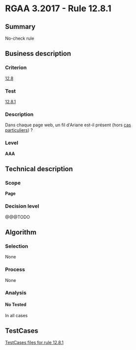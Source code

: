 # RGAA 3.2017 - Rule 12.8.1

## Summary
No-check rule


## Business description

### Criterion
[12.8](http://references.modernisation.gouv.fr/rgaa-accessibilite/criteres.html#crit-12-8)

### Test
[12.8.1](http://references.modernisation.gouv.fr/rgaa-accessibilite/criteres.html#test-12-8-1)

### Description
<div lang="fr">Dans chaque page web, un fil d'Ariane est-il pr&#xE9;sent (hors <a href="http://references.modernisation.gouv.fr/rgaa-accessibilite/cas-particuliers.html#cp-12-8" title="Cas particuliers pour le crit&#xE8;re 12.8">cas particuliers</a>)&nbsp;?</div>

### Level
**AAA**


## Technical description

### Scope
**Page**

### Decision level
@@@TODO


## Algorithm

### Selection
None

### Process
None

### Analysis

#### No Tested
In all cases


##  TestCases

[TestCases files for rule 12.8.1](https://github.com/Asqatasun/Asqatasun/tree/develop/rules/rules-rgaa3.2017/src/test/resources/testcases/rgaa32017/Rgaa32017Rule120801/)


